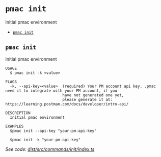 `pmac init`
===========

Initial pmac environment

* [`pmac init`](#pmac-init)

## `pmac init`

Initial pmac environment

```
USAGE
  $ pmac init -k <value>

FLAGS
  -k, --api-key=<value>  (required) Your PM account api key, .pmac need it to integrate with your PM account, if you
                         have not generated one yet,
                         please generate it at: https://learning.postman.com/docs/developer/intro-api/

DESCRIPTION
  Initial pmac environment

EXAMPLES
  $pmac init --api-key "your-pm-api-key"

  $pmac init -k "your-pm-api-key"
```

_See code: [dist/src/commands/init/index.ts](https://github.com/postman-as-code/pmac/blob/v1.0.0/dist/src/commands/init/index.ts)_

